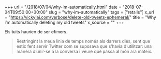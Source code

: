 +++
url = "/2018/07/04/why-im-automatically.html"
date = "2018-07-04T09:50:00+00:00"
slug = "why-im-automatically"
tags = ["retalls"]
x_url = "https://vickylai.com/verbose/delete-old-tweets-ephemeral/"
title = "Why I’m automatically deleting my old tweets"
x_source = ""
+++


Els tuits haurien de ser efímers.

> Restringint la meua línia de temps només als darrers dies, sent que estic fent servir Twitter com se suposava que s’havia d’utilitzar: una manera d’unir-se a la conversa i veure què passa al món ara mateix.


